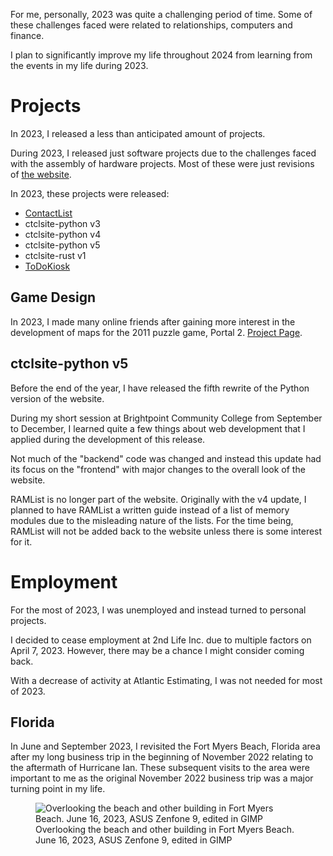 For me, personally, 2023 was quite a challenging period of time. Some of these challenges faced were related to relationships, computers and finance.

I plan to significantly improve my life throughout 2024 from learning from the events in my life during 2023.

# Projects
In 2023, I released a less than anticipated amount of projects.

During 2023, I released just software projects due to the challenges faced with the assembly of hardware projects. Most of these were just revisions of [the website](../../projects/ctclsite/).

In 2023, these projects were released:

- [ContactList](../../projects/contactlist/)
- ctclsite-python v3
- ctclsite-python v4
- ctclsite-python v5
- ctclsite-rust v1
- [ToDoKiosk](../../projects/todokiosk/)

## Game Design
In 2023, I made many online friends after gaining more interest in the development of maps for the 2011 puzzle game, Portal 2. [Project Page](../../projects/p2maps/).

## ctclsite-python v5
Before the end of the year, I have released the fifth rewrite of the Python version of the website.

During my short session at Brightpoint Community College from September to December, I learned quite a few things about web development that I applied during the development of this release.

Not much of the "backend" code was changed and instead this update had its focus on the "frontend" with major changes to the overall look of the website.

RAMList is no longer part of the website. Originally with the v4 update, I planned to have RAMList a written guide instead of a list of memory modules due to the misleading nature of the lists. For the time being, RAMList will not be added back to the website unless there is some interest for it.

# Employment
For the most of 2023, I was unemployed and instead turned to personal projects.

I decided to cease employment at 2nd Life Inc. due to multiple factors on April 7, 2023. However, there may be a chance I might consider coming back.

With a decrease of activity at Atlantic Estimating, I was not needed for most of 2023.

## Florida

In June and September 2023, I revisited the Fort Myers Beach, Florida area after my long business trip in the beginning of November 2022 relating to the aftermath of Hurricane Ian. These subsequent visits to the area were important to me as the original November 2022 business trip was a major turning point in my life.

<figure>
    <img src="/static/pages/blog/2/fmb_1.webp" alt="Overlooking the beach and other building in Fort Myers Beach. June 16, 2023, ASUS Zenfone 9, edited in GIMP">
    <figcaption>Overlooking the beach and other building in Fort Myers Beach. June 16, 2023, ASUS Zenfone 9, edited in GIMP</figcaption>
</figure>
